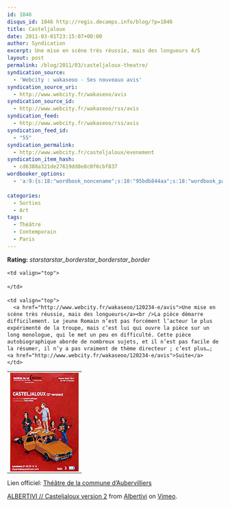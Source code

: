 ```yaml
---
id: 1846
disqus_id: 1846 http://regis.decamps.info/blog/?p=1846
title: Casteljaloux
date: 2011-03-01T23:15:07+00:00
author: Syndication
excerpt: Une mise en scène très réussie, mais des longueurs 4/5
layout: post
permalink: /blog/2011/03/casteljaloux-theatre/
syndication_source:
  - 'Webcity : wakaseoo - Ses nouveaux avis'
syndication_source_uri:
  - http://www.webcity.fr/wakaseoo/avis
syndication_source_id:
  - http://www.webcity.fr/wakaseoo/rss/avis
syndication_feed:
  - http://www.webcity.fr/wakaseoo/rss/avis
syndication_feed_id:
  - "55"
syndication_permalink:
  - http://www.webcity.fr/casteljaloux/evenement
syndication_item_hash:
  - cd6388a321de27619dd8e8c0f6cbf837
wordbooker_options:
  - 'a:9:{s:18:"wordbook_noncename";s:10:"95bdb844aa";s:18:"wordbook_page_post";s:4:"-100";s:18:"wordbook_orandpage";s:1:"2";s:23:"wordbook_default_author";s:1:"1";s:23:"wordbook_extract_length";s:3:"256";s:19:"wordbook_actionlink";s:3:"300";s:26:"wordbooker_publish_default";s:2:"on";s:18:"wordbook_attribute";s:0:"";s:29:"wordbooker_status_update_text";s:33:"New blog post :  %title% - %link%";}'

categories:
  - Sorties
  - Art
tags:
  - Théâtre
  - Contemporain
  - Paris
---
```

**Rating:** <i class="material-icons">star</i><i class="material-icons">star</i><i class="material-icons">star_border</i><i class="material-icons">star_border</i><i class="material-icons">star_border</i> 

<table border="0">
  <tr>
    <td valign="top">
      <img align="left" src="/blog/wp-content/uploads/2011/03/casteljaloux2.jpg" class="imageDefaut borderImage" alt="Affiche" width="160" height="230" />
    </td>
    
    <td valign="top">
       
    </td>
    
    <td valign="top">
      <a href="http://www.webcity.fr/wakaseoo/120234-e/avis">Une mise en scène très réussie, mais des longueurs</a><br />La pièce démarre difficilement. Le jeune Romain n’est pas forcément l’acteur le plus expérimenté de la troupe, mais c’est lui qui ouvre la pièce sur un long monologue, qui le met un peu en difficulté. Cette pièce autobiographique aborde de nombreux sujets, et il n’est pas facile de la résumer, il n’y a pas vraiment de thème directeur ; c’est plus…;   <a href="http://www.webcity.fr/wakaseoo/120234-e/avis">Suite</a>
    </td>
  </tr>
</table>

Lien officiel: [Théâtre de la commune d’Aubervilliers](http://www.theatredelacommune.com/cdn/saison-2010-2011/casteljaloux)



[ALBERTIVI // Casteljaloux version 2](http://vimeo.com/19215697) from [Albertivi](http://vimeo.com/albertivi) on [Vimeo](http://vimeo.com).
